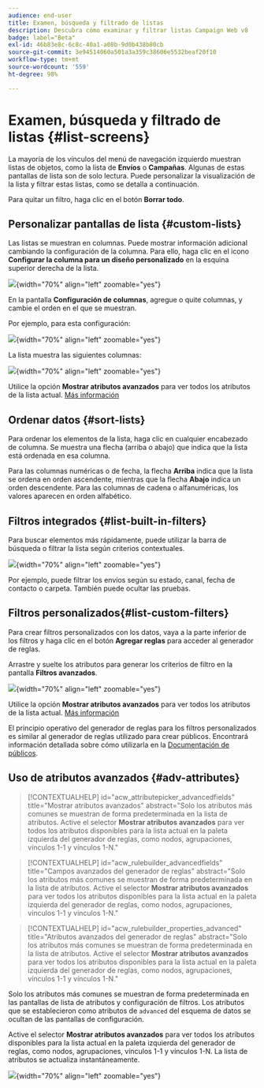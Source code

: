 ```yaml
---
audience: end-user
title: Examen, búsqueda y filtrado de listas
description: Descubra cómo examinar y filtrar listas Campaign Web v8
badge: label="Beta"
exl-id: 46b83e8c-6c8c-40a1-a08b-9d0b438b80cb
source-git-commit: 3e94514060a501a3a359c38606e5532beaf20f10
workflow-type: tm+mt
source-wordcount: '559'
ht-degree: 98%

---
```


# Examen, búsqueda y filtrado de listas {#list-screens}

La mayoría de los vínculos del menú de navegación izquierdo muestran listas de objetos, como la lista de **Envíos** o **Campañas**. Algunas de estas pantallas de lista son de solo lectura. Puede personalizar la visualización de la lista y filtrar estas listas, como se detalla a continuación.

Para quitar un filtro, haga clic en el botón **Borrar todo**.

## Personalizar pantallas de lista {#custom-lists}

Las listas se muestran en columnas. Puede mostrar información adicional cambiando la configuración de la columna. Para ello, haga clic en el icono **Configurar la columna para un diseño personalizado** en la esquina superior derecha de la lista.

![](assets/config-columns.png){width="70%" align="left" zoomable="yes"}

En la pantalla **Configuración de columnas**, agregue o quite columnas, y cambie el orden en el que se muestran.

Por ejemplo, para esta configuración:

![](assets/columns.png){width="70%" align="left" zoomable="yes"}

La lista muestra las siguientes columnas:

![](assets/column-sample.png){width="70%" align="left" zoomable="yes"}

Utilice la opción **Mostrar atributos avanzados** para ver todos los atributos de la lista actual. [Más información](#adv-attributes)

## Ordenar datos {#sort-lists}

Para ordenar los elementos de la lista, haga clic en cualquier encabezado de columna. Se muestra una flecha (arriba o abajo) que indica que la lista está ordenada en esa columna.

Para las columnas numéricas o de fecha, la flecha **Arriba** indica que la lista se ordena en orden ascendente, mientras que la flecha **Abajo** indica un orden descendente. Para las columnas de cadena o alfanuméricas, los valores aparecen en orden alfabético.

## Filtros integrados {#list-built-in-filters}

Para buscar elementos más rápidamente, puede utilizar la barra de búsqueda o filtrar la lista según criterios contextuales.

![](assets/filter.png){width="70%" align="left" zoomable="yes"}

Por ejemplo, puede filtrar los envíos según su estado, canal, fecha de contacto o carpeta. También puede ocultar las pruebas.

## Filtros personalizados{#list-custom-filters}

Para crear filtros personalizados con los datos, vaya a la parte inferior de los filtros y haga clic en el botón **Agregar reglas** para acceder al generador de reglas.

Arrastre y suelte los atributos para generar los criterios de filtro en la pantalla **Filtros avanzados**.

![](assets/custom-filter.png){width="70%" align="left" zoomable="yes"}

Utilice la opción **Mostrar atributos avanzados** para ver todos los atributos de la lista actual. [Más información](#adv-attributes)

El principio operativo del generador de reglas para los filtros personalizados es similar al generador de reglas utilizado para crear públicos. Encontrará información detallada sobre cómo utilizarla en la [Documentación de públicos](../audience/segment-builder.md).

## Uso de atributos avanzados {#adv-attributes}

>[!CONTEXTUALHELP]
>id="acw_attributepicker_advancedfields"
>title="Mostrar atributos avanzados"
>abstract="Solo los atributos más comunes se muestran de forma predeterminada en la lista de atributos. Active el selector **Mostrar atributos avanzados** para ver todos los atributos disponibles para la lista actual en la paleta izquierda del generador de reglas, como nodos, agrupaciones, vínculos 1-1 y vínculos 1-N."

>[!CONTEXTUALHELP]
>id="acw_rulebuilder_advancedfields"
>title="Campos avanzados del generador de reglas"
>abstract="Solo los atributos más comunes se muestran de forma predeterminada en la lista de atributos. Active el selector **Mostrar atributos avanzados** para ver todos los atributos disponibles para la lista actual en la paleta izquierda del generador de reglas, como nodos, agrupaciones, vínculos 1-1 y vínculos 1-N."

>[!CONTEXTUALHELP]
>id="acw_rulebuilder_properties_advanced"
>title="Atributos avanzados del generador de reglas"
>abstract="Solo los atributos más comunes se muestran de forma predeterminada en la lista de atributos. Active el selector **Mostrar atributos avanzados** para ver todos los atributos disponibles para la lista actual en la paleta izquierda del generador de reglas, como nodos, agrupaciones, vínculos 1-1 y vínculos 1-N."


Solo los atributos más comunes se muestran de forma predeterminada en las pantallas de lista de atributos y configuración de filtros. Los atributos que se establecieron como atributos de `advanced` del esquema de datos se ocultan de las pantallas de configuración.

Active el selector **Mostrar atributos avanzados** para ver todos los atributos disponibles para la lista actual en la paleta izquierda del generador de reglas, como nodos, agrupaciones, vínculos 1-1 y vínculos 1-N. La lista de atributos se actualiza instantáneamente.


![](assets/adv-toggle.png){width="70%" align="left" zoomable="yes"}
